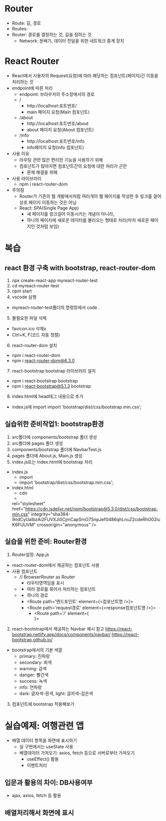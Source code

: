 # Router
- Route: 길, 경로
- Routes:
- Router: 경로를 결정하는 것, 길을 정하는 것
  - Network: 분배기, 데이터 전달을 위한 네트워크 중계 장치

# React Router
- React에서 사용자의 Request(요청)에 따라 해당하는 컴포넌트(페이지)간 이동을 처리하는 것
- endpoint에 따른 처리
  - endpoint: 브라우저의 주소창에서의 경로
  - /
    - http://localhost:포트번호/
    - main 페이지 요청(Main 컴포넌트)
  - /about
    - http://localhost:포트번호/about
    - about 페이지 요청(About 컴포넌트)
  - /info
    - http://localhost:포트번호/info
    - info페이지 요청(info 컴포넌트)
- 사용 이유
  - 라우팅 관련 많은 편리한 기능을 사용하기 위해
  - 컴포넌트가 많아지면 컴포넌트간의 요청에 대한 처리가 곤란
    - 문제 해결을 위해
- 사용 라이브러리
  - npm i react-router-dom
- 주의점
  - Router가 기존의 웹 개발에서처럼 여러개의 웹 페이지를 작성한 후 링크를 걸어 상호 페이지 이동하는 것은 아님
  - React: SPA(Single Page App)
    - 새 페이지를 링크걸어 이동시키는 개념이 아니라,
    - 하나의 페이지에 새로운 데이터를 불러오는 형태로 처리(마치 새로운 페이지인 것처럼 보임)

# 복습
## react 환경 구축 with bootstrap, react-router-dom
1. npx create-react-app myreact-router-test
2. cd myreact-router-test
3. npm start
4. vscode 실행
  - myreact-router-test폴더의 명령창에서 code .
5. 불필요한 파일 삭제
  - favicon.ico 삭제x
  - Ctrl+K, F(코드 자동 정렬)
6. react-router-dom 설치
  - npm i react-router-dom
  - npm i react-router-dom@6.3.0
7. react-bootstrap bootstrap 라이브러리 설치
  - npm i react-bootstrap bootstrap
  - npm i react-bootstrap@5.1.3 bootstrap
8. index.html에 head태그 내용으로 추가
    <link
      rel="stylesheet"
      href="https://cdn.jsdelivr.net/npm/bootstrap@5.3.0/dist/css/bootstrap.min.css"
      integrity="sha384-9ndCyUaIbzAi2FUVXJi0CjmCapSmO7SnpJef0486qhLnuZ2cdeRhO02iuK6FUUVM"
      crossorigin="anonymous"
    /> 
  - index.js에 import
    import 'bootstrap/dist/css/bootstrap.min.css';



## 실습위한 준비작업1: bootstrap환경
1. src폴더에 components/bootstrap 폴더 생성
2. src폴더에 pages 폴더 생성
3. components/bootstrap 폴더에 NavbarTest.js
4. pages 폴더에 About.js, Main.js 생성
5. index.js또는 index.html에 bootstrap 처리
  - index.js
    - import
    - import 'bootstrap/dist/css/bootstrap.min.css';
  - index.html
    - cdn 
    - <link
    rel="stylesheet"
    href="https://cdn.jsdelivr.net/npm/bootstrap@5.3.0/dist/css/bootstrap.min.css"
    integrity="sha384-9ndCyUaIbzAi2FUVXJi0CjmCapSmO7SnpJef0486qhLnuZ2cdeRhO02iuK6FUUVM"
    crossorigin="anonymous"
    /> 

## 실습을 위한 준비: Router환경
1. Router설정: App.js
  - react-router-dom에서 제공하는 컴포넌트 사용
  - 사용 컴포넌트
    - <Router></Router> // BrowserRouter as Router
      - 라우터영역임을 표시
    - <Routes></Routes>
      - 여러 경로를 묶어서 처리하는 컴포넌트
    - <Route></Route>
      - 하나의 경로
      - <Route path='엔드포인트' element={<컴포넌트명 />}></Route>
      - <Route path='request경로' element={<response컴포넌트명 />}></Route>
        - <Route path='/' element={<Main />}></Route>
2. react-bootstrap에서 제공하는 Navbar 예시 참고
  https://react-bootstrap.netlify.app/docs/components/navbar/
  https://react-bootstrap.github.io/

  * bootstrap에서의 기본 색깔
    - primary: 진파랑
    - secondary: 회색
    - warning: 감색
    - danger: 빨간색
    - success: 녹색
    - info: 연파랑
    - dark: 글자색-흰색, light: 글자색-검은색
3. 컴포넌트에 bootstrap 적용해보기
  <div className='container mt-5'></div>

# 실습예제: 여행관련 앱
- 배열 데이터 항목을 화면에 표시하기
  - 실 구현에서는 useState 사용
  - 배열데이터 가져오기: axios, fetch 등으로 서버로부터 가져오기
    - useEffect() 활용
    - 이벤트처리

## 입문과 활용의 차이: DB사용여부
- ajax, axios, fetch 등 활용

## 배열처리해서 화면에 표시